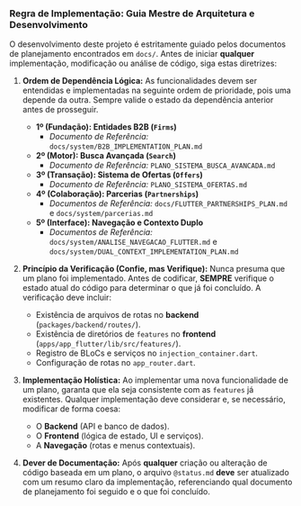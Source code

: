 
### **Regra de Implementação: Guia Mestre de Arquitetura e Desenvolvimento**

O desenvolvimento deste projeto é estritamente guiado pelos documentos de planejamento encontrados em `docs/`. Antes de iniciar **qualquer** implementação, modificação ou análise de código, siga estas diretrizes:

1.  **Ordem de Dependência Lógica:** As funcionalidades devem ser entendidas e implementadas na seguinte ordem de prioridade, pois uma depende da outra. Sempre valide o estado da dependência anterior antes de prosseguir.
    *   **1º (Fundação): Entidades B2B (`Firms`)**
        *   *Documento de Referência:* `docs/system/B2B_IMPLEMENTATION_PLAN.md`
    *   **2º (Motor): Busca Avançada (`Search`)**
        *   *Documento de Referência:* `PLANO_SISTEMA_BUSCA_AVANCADA.md`
    *   **3º (Transação): Sistema de Ofertas (`Offers`)**
        *   *Documento de Referência:* `PLANO_SISTEMA_OFERTAS.md`
    *   **4º (Colaboração): Parcerias (`Partnerships`)**
        *   *Documentos de Referência:* `docs/FLUTTER_PARTNERSHIPS_PLAN.md` e `docs/system/parcerias.md`
    *   **5º (Interface): Navegação e Contexto Duplo**
        *   *Documentos de Referência:* `docs/system/ANALISE_NAVEGACAO_FLUTTER.md` e `docs/system/DUAL_CONTEXT_IMPLEMENTATION_PLAN.md`

2.  **Princípio da Verificação (Confie, mas Verifique):** Nunca presuma que um plano foi implementado. Antes de codificar, **SEMPRE** verifique o estado atual do código para determinar o que já foi concluído. A verificação deve incluir:
    *   Existência de arquivos de rotas no **backend** (`packages/backend/routes/`).
    *   Existência de diretórios de `features` no **frontend** (`apps/app_flutter/lib/src/features/`).
    *   Registro de BLoCs e serviços no `injection_container.dart`.
    *   Configuração de rotas no `app_router.dart`.

3.  **Implementação Holística:** Ao implementar uma nova funcionalidade de um plano, garanta que ela seja consistente com as `features` já existentes. Qualquer implementação deve considerar e, se necessário, modificar de forma coesa:
    *   O **Backend** (API e banco de dados).
    *   O **Frontend** (lógica de estado, UI e serviços).
    *   A **Navegação** (rotas e menus contextuais).

4.  **Dever de Documentação:** Após **qualquer** criação ou alteração de código baseada em um plano, o arquivo `@status.md` **deve** ser atualizado com um resumo claro da implementação, referenciando qual documento de planejamento foi seguido e o que foi concluído.

